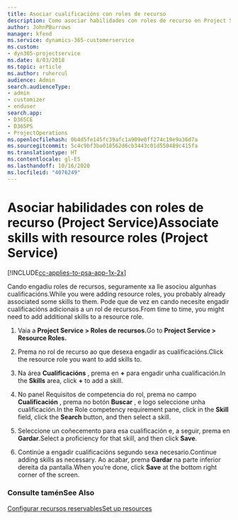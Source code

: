 ```yaml
---
title: Asociar cualificacións con roles de recurso
description: Como asociar habilidades con roles de recurso en Project Service
author: JohnPBurrows
manager: kfend
ms.service: dynamics-365-customerservice
ms.custom:
- dyn365-projectservice
ms.date: 8/03/2018
ms.topic: article
ms.author: ruhercul
audience: Admin
search.audienceType:
- admin
- customizer
- enduser
search.app:
- D365CE
- D365PS
- ProjectOperations
ms.openlocfilehash: 0b4d5fe145fc39afc1a909e0ff274c19e9a36d7a
ms.sourcegitcommit: 5c4c9bf3ba018562d6cb3443c01d550489c415fa
ms.translationtype: HT
ms.contentlocale: gl-ES
ms.lasthandoff: 10/16/2020
ms.locfileid: "4076249"
---
```

# <a name="associate-skills-with-resource-roles-project-service"></a><span data-ttu-id="1dcda-103">Asociar habilidades con roles de recurso (Project Service)</span><span class="sxs-lookup"><span data-stu-id="1dcda-103">Associate skills with resource roles (Project Service)</span></span>

[!INCLUDE[cc-applies-to-psa-app-1x-2x](../includes/cc-applies-to-psa-app-1x-2x.md)]

<span data-ttu-id="1dcda-104">Cando engadiu roles de recursos, seguramente xa lle asociou algunhas cualificacións.</span><span class="sxs-lookup"><span data-stu-id="1dcda-104">While you were adding resource roles, you probably already associated some skills to them.</span></span> <span data-ttu-id="1dcda-105">Pode que de vez en cando necesite engadir cualificacións adicionais a un rol de recursos.</span><span class="sxs-lookup"><span data-stu-id="1dcda-105">From time to time, you might need to add additional skills to a resource role.</span></span>  
  
1.  <span data-ttu-id="1dcda-106">Vaia a **Project Service > Roles de recursos.**</span><span class="sxs-lookup"><span data-stu-id="1dcda-106">Go to **Project Service > Resource Roles.**</span></span>  
  
2.  <span data-ttu-id="1dcda-107">Prema no rol de recurso ao que desexa engadir as cualificacións.</span><span class="sxs-lookup"><span data-stu-id="1dcda-107">Click the resource role you want to add skills to.</span></span>  
  
3.  <span data-ttu-id="1dcda-108">Na área **Cualificacións** , prema en **+** para engadir unha cualificación.</span><span class="sxs-lookup"><span data-stu-id="1dcda-108">In the **Skills** area, click **+** to add a skill.</span></span>  
  
4.  <span data-ttu-id="1dcda-109">No panel Requisitos de competencia do rol, prema no campo **Cualificación** , prema no botón **Buscar** , e logo seleccione unha cualificación.</span><span class="sxs-lookup"><span data-stu-id="1dcda-109">In the Role competency requirement pane, click in the **Skill** field, click the **Search** button,  and then select a skill.</span></span>  
  
5.  <span data-ttu-id="1dcda-110">Seleccione un coñecemento para esa cualificación e, a seguir, prema en **Gardar**.</span><span class="sxs-lookup"><span data-stu-id="1dcda-110">Select a proficiency for that skill, and then click **Save**.</span></span>  
  
6.  <span data-ttu-id="1dcda-111">Continúe a engadir cualificacións segundo sexa necesario.</span><span class="sxs-lookup"><span data-stu-id="1dcda-111">Continue adding skills as necessary.</span></span> <span data-ttu-id="1dcda-112">Ao acabar, prema **Gardar** na parte inferior dereita da pantalla.</span><span class="sxs-lookup"><span data-stu-id="1dcda-112">When you’re done, click **Save** at the bottom right corner of the screen.</span></span>  
  
### <a name="see-also"></a><span data-ttu-id="1dcda-113">Consulte tamén</span><span class="sxs-lookup"><span data-stu-id="1dcda-113">See Also</span></span>  
 [<span data-ttu-id="1dcda-114">Configurar recursos reservables</span><span class="sxs-lookup"><span data-stu-id="1dcda-114">Set up resources</span></span>](../psa/set-up-resources.md)
